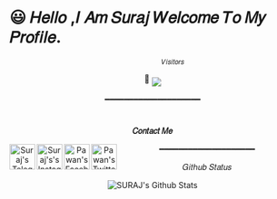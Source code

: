  # 😃 𝐻𝑒𝑙𝑙𝑜 ,𝐼 𝐴𝑚 𝑆𝑢𝑟𝑎𝑗 𝑊𝑒𝑙𝑐𝑜𝑚𝑒 𝑇𝑜 𝑀𝑦 𝑃𝑟𝑜𝑓𝑖𝑙𝑒.
<div align="center">

              𝑉𝑖𝑠𝑖𝑡𝑜𝑟𝑠
 🥰    <img align="middle" src="https://profile-counter.glitch.me/TG-SURAJ/count.svg" />
</p>

━━━━━━━━━━━━━━━━━━━━

 # <p align="center">
<b>𝐶𝑜𝑛𝑡𝑎𝑐𝑡 𝑀𝑒</b>
</p>

<p align="center">
  <a href="https://t.me/KingOf_univers">
   <img align="left" alt="Suraj's Telegram" width=45px" src="https://cdn.jsdelivr.net/npm/simple-icons@v4/icons/telegram.svg" />
 </a> 
  <a href="https://instagram.com/__noughty_legend__/">
   <img align="left" alt="Suraj's's Instagram" width="45px" src="https://cdn.jsdelivr.net/npm/simple-icons@v4/icons/instagram.svg" />
 </a>
  <a href="https://www.facebook.com/profile.php?id=100028592142770">
   <img align="left" alt="Pawan's Facebook" width="45px" src="https://cdn.jsdelivr.net/npm/simple-icons@v4/icons/facebook.svg" />
 </a>
  <a href="https://twitter.com/TGSURAJ1">
  <img align="left" alt="Pawan's Twitter" width="45px" src="https://cdn.jsdelivr.net/npm/simple-icons@v4/icons/twitter.svg" />
 </a>
</p>

━━━━━━━━━━━━━━━━━━━━

<p align="center">
𝐺𝑖𝑡ℎ𝑢𝑏 𝑆𝑡𝑎𝑡𝑢𝑠
</p>

<img align="center" src="https://github-readme-stats.vercel.app/api?username=TG-SURAJ&include_all_commits=true&count_private=true&show_icons=true&line_height=20&title_color=7A7ADB&icon_color=2234AE&text_color=D3D3D3&bg_color=0,000000,130F40" alt="SURAJ's Github Stats">
</br>    
</div>
